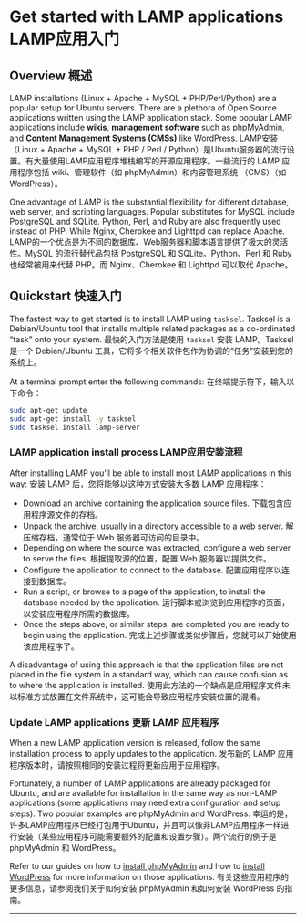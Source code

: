 # Get started with LAMP applications LAMP应用入门

## Overview 概述

LAMP installations (Linux + Apache + MySQL + PHP/Perl/Python) are a popular  setup for Ubuntu servers. There are a plethora of Open Source  applications written using the LAMP application stack. Some popular LAMP applications include **wikis**, **management software** such as phpMyAdmin, and  **Content Management Systems (CMSs)** like WordPress.
LAMP安装（Linux + Apache + MySQL + PHP / Perl /  Python）是Ubuntu服务器的流行设置。有大量使用LAMP应用程序堆栈编写的开源应用程序。一些流行的 LAMP 应用程序包括  wiki、管理软件（如 phpMyAdmin）和内容管理系统 （CMS）（如 WordPress）。

One advantage of LAMP is the substantial flexibility for different  database, web server, and scripting languages. Popular substitutes for  MySQL include PostgreSQL and SQLite. Python, Perl, and Ruby are also  frequently used instead of PHP. While Nginx, Cherokee and Lighttpd can  replace Apache.
LAMP的一个优点是为不同的数据库、Web服务器和脚本语言提供了极大的灵活性。MySQL 的流行替代品包括 PostgreSQL 和 SQLite。Python、Perl 和 Ruby 也经常被用来代替 PHP。而  Nginx、Cherokee 和 Lighttpd 可以取代 Apache。

## Quickstart 快速入门

The fastest way to get started is to install LAMP using `tasksel`. Tasksel is a Debian/Ubuntu tool that installs multiple related packages as a co-ordinated “task” onto your system.
最快的入门方法是使用 `tasksel` 安装 LAMP。Tasksel 是一个 Debian/Ubuntu 工具，它将多个相关软件包作为协调的“任务”安装到您的系统上。

At a terminal prompt enter the following commands:
在终端提示符下，输入以下命令：

```bash
sudo apt-get update
sudo apt-get install -y tasksel
sudo tasksel install lamp-server
```

### LAMP application install process LAMP应用安装流程

After installing LAMP you’ll be able to install most LAMP applications in this way:
安装 LAMP 后，您将能够以这种方式安装大多数 LAMP 应用程序：

- Download an archive containing the application source files.
  下载包含应用程序源文件的存档。
- Unpack the archive, usually in a directory accessible to a web server.
  解压缩存档，通常位于 Web 服务器可访问的目录中。
- Depending on where the source was extracted, configure a web server to serve the files.
  根据提取源的位置，配置 Web 服务器以提供文件。
- Configure the application to connect to the database.
  配置应用程序以连接到数据库。
- Run a script, or browse to a page of the application, to install the database needed by the application.
  运行脚本或浏览到应用程序的页面，以安装应用程序所需的数据库。
- Once the steps above, or similar steps, are completed you are ready to begin using the application.
  完成上述步骤或类似步骤后，您就可以开始使用该应用程序了。

A disadvantage of using this approach is that the application files are  not placed in the file system in a standard way, which can cause  confusion as to where the application is installed.
使用此方法的一个缺点是应用程序文件未以标准方式放置在文件系统中，这可能会导致应用程序安装位置的混淆。

### Update LAMP applications 更新 LAMP 应用程序

When a new LAMP application version is released, follow the same installation process to apply updates to the application.
发布新的 LAMP 应用程序版本时，请按照相同的安装过程将更新应用于应用程序。

Fortunately, a number of LAMP applications are already packaged for Ubuntu, and are  available for installation in the same way as non-LAMP applications  (some applications may need extra configuration and setup steps). Two  popular examples are phpMyAdmin and WordPress.
幸运的是，许多LAMP应用程序已经打包用于Ubuntu，并且可以像非LAMP应用程序一样进行安装（某些应用程序可能需要额外的配置和设置步骤）。两个流行的例子是 phpMyAdmin 和 WordPress。

Refer to our guides on how to [install phpMyAdmin](https://ubuntu.com/server/docs/how-to-install-and-configure-phpmyadmin) and how to [install WordPress](https://ubuntu.com/server/docs/how-to-install-and-configure-wordpress) for more information on those applications.
有关这些应用程序的更多信息，请参阅我们关于如何安装 phpMyAdmin 和如何安装 WordPress 的指南。

------